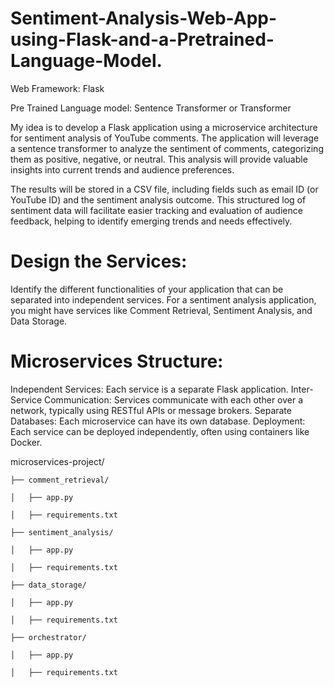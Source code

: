# Sentiment-Analysis-Web-App-using-Flask-and-a-Pretrained-Language-Model.

Web Framework: Flask

Pre Trained Language model: Sentence Transformer or Transformer

My idea is to develop a Flask application using a microservice architecture for sentiment analysis of YouTube comments. The application will leverage a sentence transformer to analyze the sentiment of comments, categorizing them as positive, negative, or neutral. This analysis will provide valuable insights into current trends and audience preferences.

The results will be stored in a CSV file, including fields such as email ID (or YouTube ID) and the sentiment analysis outcome. This structured log of sentiment data will facilitate easier tracking and evaluation of audience feedback, helping to identify emerging trends and needs effectively.

# Design the Services:

Identify the different functionalities of your application that can be separated into independent services.
For a sentiment analysis application, you might have services like Comment Retrieval, Sentiment Analysis, and Data Storage.

# Microservices Structure:
Independent Services: Each service is a separate Flask application.
Inter-Service Communication: Services communicate with each other over a network, typically using RESTful APIs or message brokers.
Separate Databases: Each microservice can have its own database.
Deployment: Each service can be deployed independently, often using containers like Docker.

microservices-project/

    ├── comment_retrieval/
    
    │   ├── app.py
    
    │   ├── requirements.txt
    
    ├── sentiment_analysis/
    
    │   ├── app.py
    
    │   ├── requirements.txt
    
    ├── data_storage/
    
    │   ├── app.py
    
    │   ├── requirements.txt
    
    ├── orchestrator/
    
    │   ├── app.py
    
    │   ├── requirements.txt
    
